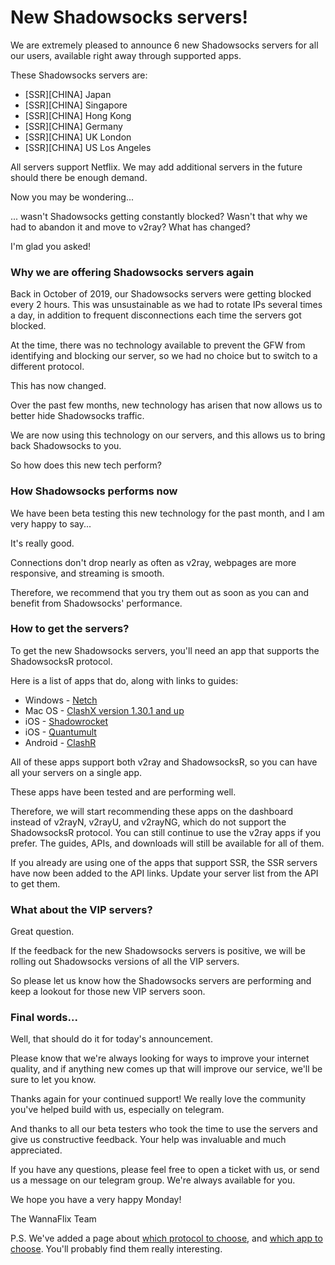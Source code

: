 # New Shadowsocks servers!

We are extremely pleased to announce 6 new Shadowsocks servers for all our users, available right away through supported apps.

These Shadowsocks servers are:

* \[SSR]\[CHINA] Japan
* \[SSR]\[CHINA] Singapore
* \[SSR]\[CHINA] Hong Kong
* \[SSR]\[CHINA] Germany
* \[SSR]\[CHINA] UK London
* \[SSR]\[CHINA] US Los Angeles

All servers support Netflix. We may add additional servers in the future should there be enough demand.

Now you may be wondering...

... wasn't Shadowsocks getting constantly blocked? Wasn't that why we had to abandon it and move to v2ray? What has changed?

I'm glad you asked!

### Why we are offering Shadowsocks servers again

Back in October of 2019, our Shadowsocks servers were getting blocked every 2 hours. This was unsustainable as we had to rotate IPs several times a day, in addition to frequent disconnections each time the servers got blocked.

At the time, there was no technology available to prevent the GFW from identifying and blocking our server, so we had no choice but to switch to a different protocol.

This has now changed.

Over the past few months, new technology has arisen that now allows us to better hide Shadowsocks traffic.&#x20;

We are now using this technology on our servers, and this allows us to bring back Shadowsocks to you.

So how does this new tech perform?

### How Shadowsocks performs now

We have been beta testing this new technology for the past month, and I am very happy to say...

It's really good.

Connections don't drop nearly as often as v2ray, webpages are more responsive, and streaming is smooth.

Therefore, we recommend that you try them out as soon as you can and benefit from Shadowsocks' performance.

### How to get the servers?

To get the new Shadowsocks servers, you'll need an app that supports the ShadowsocksR protocol.

Here is a list of apps that do, along with links to guides:

* Windows - [Netch](../windows/v2ray-shadowsocks/netch-1.md)
* Mac OS - [ClashX version 1.30.1 and up](../mac-os/clashx-v1.30.1-and-higher.md)
* iOS - [Shadowrocket](../ios/v2ray-shadowsocks/shadowrocket.md)
* iOS - [Quantumult](../ios/v2ray-shadowsocks/quantumult-alternative-app.md)
* Android - [ClashR](../android/v2ray-shadowsocks/clashr-for-android-recommended.md)

All of these apps support both v2ray and ShadowsocksR, so you can have all your servers on a single app.

These apps have been tested and are performing well.&#x20;

Therefore, we will start recommending these apps on the dashboard instead of v2rayN, v2rayU, and v2rayNG, which do not support the ShadowsocksR protocol. You can still continue to use the v2ray apps if you prefer. The guides, APIs, and downloads will still be available for all of them.

If you already are using one of the apps that support SSR, the SSR servers have now been added to the API links. Update your server list from the API to get them.

### What about the VIP servers?

Great question.&#x20;

If the feedback for the new Shadowsocks servers is positive, we will be rolling out Shadowsocks versions of all the VIP servers.

So please let us know how the Shadowsocks servers are performing and keep a lookout for those new VIP servers soon.

### Final words...

Well, that should do it for today's announcement.

Please know that we're always looking for ways to improve your internet quality, and if anything new comes up that will improve our service, we'll be sure to let you know.&#x20;

Thanks again for your continued support! We really love the community you've helped build with us, especially on telegram.&#x20;

And thanks to all our beta testers who took the time to use the servers and give us constructive feedback. Your help was invaluable and much appreciated.

If you have any questions, please feel free to open a ticket with us, or send us a message on our telegram group. We're always available for you.

We hope you have a very happy Monday!

The WannaFlix Team

P.S. We've added a page about [which protocol to choose](../which-protocol-to-choose.md), and [which app to choose](../which-app-to-choose.md). You'll probably find them really interesting.
